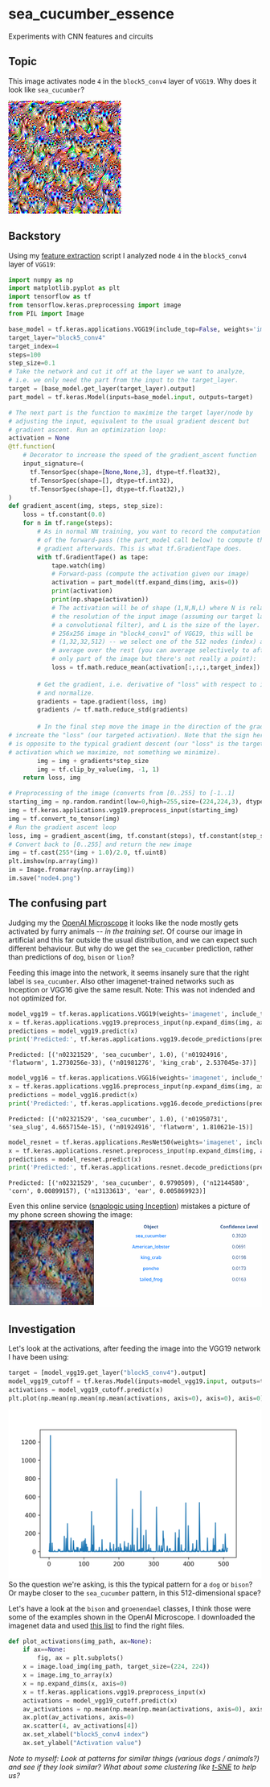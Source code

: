# sea_cucumber_essence
Experiments with CNN features and circuits
## Topic
This image activates node `4` in the `block5_conv4` layer of `VGG19`. Why does it look like `sea_cucumber`?

![node4](https://github.com/Stefan-Heimersheim/sea_cucumber_essence/blob/main/node4.png?raw=true)
## Backstory
Using my [feature extraction](https://github.com/Stefan-Heimersheim/tensorflow-feature-extraction-tutorial/) script I analyzed 
node `4` in the `block5_conv4` layer of `VGG19`:
```python
import numpy as np
import matplotlib.pyplot as plt
import tensorflow as tf
from tensorflow.keras.preprocessing import image
from PIL import Image 
```

```python
base_model = tf.keras.applications.VGG19(include_top=False, weights='imagenet')
target_layer="block5_conv4"
target_index=4
steps=100
step_size=0.1
# Take the network and cut it off at the layer we want to analyze,
# i.e. we only need the part from the input to the target_layer.
target = [base_model.get_layer(target_layer).output]
part_model = tf.keras.Model(inputs=base_model.input, outputs=target)

```

```python
# The next part is the function to maximize the target layer/node by
# adjusting the input, equivalent to the usual gradient descent but
# gradient ascent. Run an optimization loop:
activation = None
@tf.function(
    # Decorator to increase the speed of the gradient_ascent function
    input_signature=(
      tf.TensorSpec(shape=[None,None,3], dtype=tf.float32),
      tf.TensorSpec(shape=[], dtype=tf.int32),
      tf.TensorSpec(shape=[], dtype=tf.float32),)
)
def gradient_ascent(img, steps, step_size):
    loss = tf.constant(0.0)
    for n in tf.range(steps):
        # As in normal NN training, you want to record the computation
        # of the forward-pass (the part_model call below) to compute the
        # gradient afterwards. This is what tf.GradientTape does.
        with tf.GradientTape() as tape:
            tape.watch(img)
            # Forward-pass (compute the activation given our image)
            activation = part_model(tf.expand_dims(img, axis=0))
            print(activation)
            print(np.shape(activation))
            # The activation will be of shape (1,N,N,L) where N is related to
            # the resolution of the input image (assuming our target layer is
            # a convolutional filter), and L is the size of the layer. E.g. for a
            # 256x256 image in "block4_conv1" of VGG19, this will be
            # (1,32,32,512) -- we select one of the 512 nodes (index) and
            # average over the rest (you can average selectively to affect
            # only part of the image but there's not really a point):
            loss = tf.math.reduce_mean(activation[:,:,:,target_index])

        # Get the gradient, i.e. derivative of "loss" with respect to input
        # and normalize.
        gradients = tape.gradient(loss, img)
        gradients /= tf.math.reduce_std(gradients)
    
        # In the final step move the image in the direction of the gradient to
# increate the "loss" (our targeted activation). Note that the sign here
# is opposite to the typical gradient descent (our "loss" is the target 
# activation which we maximize, not something we minimize).
        img = img + gradients*step_size
        img = tf.clip_by_value(img, -1, 1)
    return loss, img
```

```python
# Preprocessing of the image (converts from [0..255] to [-1..1]
starting_img = np.random.randint(low=0,high=255,size=(224,224,3), dtype=np.uint8)
img = tf.keras.applications.vgg19.preprocess_input(starting_img)
img = tf.convert_to_tensor(img)
# Run the gradient ascent loop
loss, img = gradient_ascent(img, tf.constant(steps), tf.constant(step_size))
# Convert back to [0..255] and return the new image
img = tf.cast(255*(img + 1.0)/2.0, tf.uint8)
plt.imshow(np.array(img))
im = Image.fromarray(np.array(img))
im.save("node4.png")
```

## The confusing part
Judging my the [OpenAI Microscope](https://microscope.openai.com/models/vgg19_caffe/conv5_4_conv5_4_0/4) it looks like the node mostly gets activated by furry animals -- _in the training set_. Of course our image in artificial and this far outside the usual distribution, and we can expect such different behaviour. But why do we get the `sea_cucumber` prediction, rather than predictions of `dog`, `bison` or `lion`?

Feeding this image into the network, it seems insanely sure that the right label is `sea_cucumber`. Also other imagenet-trained networks such as Inception or VGG16 give the same result. Note: This was not indended and not optimized for.

```python
model_vgg19 = tf.keras.applications.VGG19(weights='imagenet', include_top=True)
x = tf.keras.applications.vgg19.preprocess_input(np.expand_dims(img, axis=0))
predictions = model_vgg19.predict(x)
print('Predicted:', tf.keras.applications.vgg19.decode_predictions(predictions, top=3)[0])
```
```
Predicted: [('n02321529', 'sea_cucumber', 1.0), ('n01924916', 'flatworm', 1.2730256e-33), ('n01981276', 'king_crab', 2.537045e-37)]
```

```python
model_vgg16 = tf.keras.applications.VGG16(weights='imagenet', include_top=True)
x = tf.keras.applications.vgg16.preprocess_input(np.expand_dims(img, axis=0))
predictions = model_vgg16.predict(x)
print('Predicted:', tf.keras.applications.vgg16.decode_predictions(predictions, top=3)[0])
```
```
Predicted: [('n02321529', 'sea_cucumber', 1.0), ('n01950731', 'sea_slug', 4.6657154e-15), ('n01924916', 'flatworm', 1.810621e-15)]
```

```python
model_resnet = tf.keras.applications.ResNet50(weights='imagenet', include_top=True)
x = tf.keras.applications.resnet.preprocess_input(np.expand_dims(img, axis=0))
predictions = model_resnet.predict(x)
print('Predicted:', tf.keras.applications.resnet.decode_predictions(predictions, top=3)[0])
```
```
Predicted: [('n02321529', 'sea_cucumber', 0.9790509), ('n12144580', 'corn', 0.00899157), ('n13133613', 'ear', 0.005869923)]
```

Even this online service ([snaplogic using Inception](https://www.snaplogic.com/machine-learning-showcase/image-recognition-inception-v3)) mistakes a picture of my phone screen showing the image:
![recognize](https://github.com/Stefan-Heimersheim/sea_cucumber_essence/blob/main/recognize.png?raw=true)

## Investigation
Let's look at the activations, after feeding the image into the VGG19 network I have been using:
```python
target = [model_vgg19.get_layer("block5_conv4").output]
model_vgg19_cutoff = tf.keras.Model(inputs=model_vgg19.input, outputs=target)
activations = model_vgg19_cutoff.predict(x)
plt.plot(np.mean(np.mean(np.mean(activations, axis=0), axis=0), axis=0))
```
![activations](https://github.com/Stefan-Heimersheim/sea_cucumber_essence/blob/main/activations.png?raw=true)
So the question we're asking, is this the typical pattern for a `dog` or `bison`? Or maybe closer to the `sea_cucumber` pattern, in this 512-dimensional space?

Let's have a look at the `bison` and `groenendael` classes, I think those were some of the examples shown in the OpenAI Microscope. I downloaded the imagenet data and used [this list](https://image-net.org/challenges/LSVRC/2017/browse-synsets.php) to find the right files.

```python
def plot_activations(img_path, ax=None):
	if ax==None:
		fig, ax = plt.subplots()
	x = image.load_img(img_path, target_size=(224, 224))
	x = image.img_to_array(x)
	x = np.expand_dims(x, axis=0)
	x = tf.keras.applications.vgg19.preprocess_input(x)
	activations = model_vgg19_cutoff.predict(x)
	av_activations = np.mean(np.mean(np.mean(activations, axis=0), axis=0))
	ax.plot(av_activations, axis=0)
	ax.scatter(4, av_activations[4])
	ax.set_xlabel("block5_conv4 index")
	ax.set_ylabel("Activation value")
```







_Note to myself: Look at patterns for similar things (various dogs / animals?) and see if they look similar? What about some clustering like [t-SNE](https://distill.pub/2016/misread-tsne/) to help us?_
